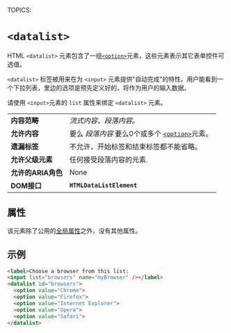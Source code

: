 TOPICS: <datalist>

# `<datalist>`

HTML `<datalist>` 元素包含了一组[`<option>`](/zh-hans/webfrontend/<option>)元素，这些元素表示其它表单控件可选值。

`<datalist>` 标签被用来在为 `<input>` 元素提供"自动完成"的特性。用户能看到一个下拉列表，里边的选项是预先定义好的，将作为用户的输入数据。

请使用 `<input>`元素的 `list` 属性来绑定 `<datalist>` 元素。

|  |  |
| :-- | :-- |
| **内容范畴** | *流式内容*，*段落内容*。|
| **允许内容** | 要么 *段落内容* 要么0个或多个 [`<option>`](/zh-hans/webfrontend/<option>)元素。 |
| **遗漏标签** | 不允许，开始标签和结束标签都不能省略。|
| **允许父级元素** | 任何接受段落内容的元素. |
| **允许的ARIA角色** | None |
| **DOM接口** | **`HTMLDataListElement`** |

## 属性

该元素除了公用的[全局属性](/zh-hans/webfrontend/HTML_Global_Attributes)之外，没有其他属性。

## 示例

```html
<label>Choose a browser from this list:
<input list="browsers" name="myBrowser" /></label>
<datalist id="browsers">
  <option value="Chrome">
  <option value="Firefox">
  <option value="Internet Explorer">
  <option value="Opera">
  <option value="Safari">
</datalist>
```
